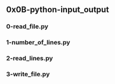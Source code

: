 ## 0x0B-python-input_output
### 0-read_file.py
### 1-number_of_lines.py
### 2-read_lines.py
### 3-write_file.py
